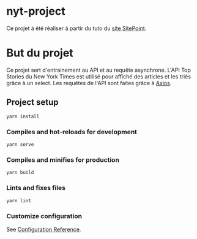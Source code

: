 # nyt-project

Ce projet à été réaliser à partir du tuto du [site SitePoint](https://www.sitepoint.com/fetching-data-third-party-api-vue-axios/).

# But du projet


Ce projet sert d'entrainement au API et au requête asynchrone. L'API Top Stories du New York Times est utilisé pour affiché des articles et les triés grâce à un select. Les requêtes de l'API sont faites grâce à [Axios](https://github.com/axios/axios).


## Project setup
```
yarn install
```

### Compiles and hot-reloads for development
```
yarn serve
```

### Compiles and minifies for production
```
yarn build
```

### Lints and fixes files
```
yarn lint
```

### Customize configuration
See [Configuration Reference](https://cli.vuejs.org/config/).
